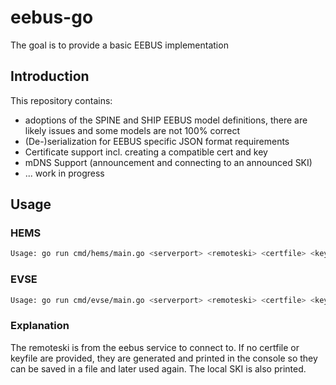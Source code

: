 # eebus-go

The goal is to provide a basic EEBUS implementation

## Introduction

This repository contains:

- adoptions of the SPINE and SHIP EEBUS model definitions, there are likely issues and some models are not 100% correct
- (De-)serialization for EEBUS specific JSON format requirements
- Certificate support incl. creating a compatible cert and key
- mDNS Support (announcement and connecting to an announced SKI)
- ... work in progress

## Usage

### HEMS

```sh
Usage: go run cmd/hems/main.go <serverport> <remoteski> <certfile> <keyfile>
```

### EVSE

```sh
Usage: go run cmd/evse/main.go <serverport> <remoteski> <certfile> <keyfile>
```

### Explanation

The remoteski is from the eebus service to connect to.
If no certfile or keyfile are provided, they are generated and printed in the console so they can be saved in a file and later used again. The local SKI is also printed.
